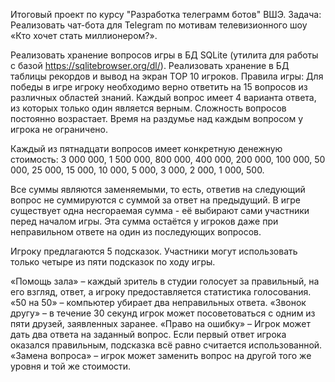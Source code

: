 Итоговый проект по курсу "Разработка телеграмм ботов" ВШЭ.
Задача:
Реализовать чат-бота для Telegram по мотивам телевизионного шоу «Кто хочет стать миллионером?». 

Реализовать хранение вопросов игры в БД SQLite (утилита для работы с базой https://sqlitebrowser.org/dl/).
Реализовать хранение в БД таблицы рекордов и вывод на экран TOP 10 игроков.
Правила игры: Для победы в игре игроку необходимо верно ответить на 15 вопросов из различных областей знаний. Каждый вопрос имеет 4 варианта ответа, из которых только один является верным. Сложность вопросов постоянно возрастает. Время на раздумье над каждым вопросом у игрока не ограничено.

Каждый из пятнадцати вопросов имеет конкретную денежную стоимость: 3 000 000, 1 500 000, 800 000, 400 000, 200 000, 100 000, 50 000, 25 000, 15 000, 10 000, 5 000, 3 000, 2 000, 1 000, 500.

Все суммы являются заменяемыми, то есть, ответив на следующий вопрос не суммируются с суммой за ответ на предыдущий. В игре существует одна несгораемая сумма - её выбирают сами участники перед началом игры. Эта сумма остаётся у игроков даже при неправильном ответе на один из последующих вопросов.

Игроку предлагаются 5 подсказок. Участники могут использовать только четыре из пяти подсказок по ходу игры.

«Помощь зала» – каждый зритель в студии голосует за правильный, на его взгляд, ответ, а игроку предоставляется статистика голосования.
«50 на 50» – компьютер убирает два неправильных ответа.
«Звонок другу» – в течение 30 секунд игрок может посоветоваться с одним из пяти друзей, заявленных заранее.
«Право на ошибку» – Игрок может дать два ответа на заданный вопрос. Если первый ответ игрока оказался правильным, подсказка всё равно считается использованной.
«Замена вопроса» – игрок может заменить вопрос на другой того же уровня и той же стоимости.

